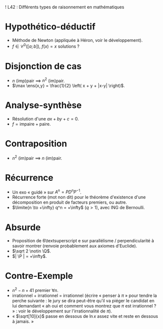 ! L42 : Différents types de raisonnement en mathématiques

# Hypothético-déductif

- Méthode de Newton (appliquée à Héron, voir le développement).
- $f \in \mathscr C^0([a;b])$, $f(x)=x$ solutions ?

# Disjonction de cas

- $n$ (imp)pair $\implies$ $n^2$ (im)pair.
- $\max \ens{x,y} = \frac{1}{2} \left( x + y + |x-y| \right)$.

# Analyse-synthèse

- Résolution d'une $ax+by+c=0$.
- $f = \text{impaire}+\text{paire}$.

# Contraposition

- $n^2$ (im)pair $\implies$ $n$ (im)pair.

# Récurrence

- Un exo « guidé » sur $A^n=PD^nP^{-1}$.
- Récurrence forte (mot non dit) pour le théorème d'existence d'une décomposition en produit de facteurs premiers, ou autre.
- $\limite{n \to +\infty} q^n = +\infty$ ($q>1$), avec ING de Bernoulli.

# Absurde

- Proposition de 6\textsuperscript e sur parallélisme / perpendicularité à savoir montrer (renvoie probablement aux axiomes d'Euclide).
- $\sqrt 2 \notin \Q$.
- $| \P | = +\infty$.

# Contre-Exemple

- $n^2-n+41$ premier $\forall n$.
- irrationnel $+$ irrationnel $=$ irrationnel (écrire « penser à $\pi$ » pour tendre la perche suivante : le jury se dira peut-être qu'il va piéger le candidat en lui demandant « ah oui et comment vous montrez que $\pi$ est irrationnel ? » : voir le développement sur l'irrationnalité de $\pi$).
- « $\sqrt[10]{x}$ passe en dessous de $\ln x$ assez vite et reste en dessous à jamais. »
